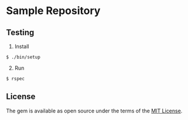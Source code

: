 # Sample Repository

## Testing

1. Install
```
$ ./bin/setup
```

2. Run
```
$ rspec
```

## License

The gem is available as open source under the terms of the [MIT License](https://opensource.org/licenses/MIT).
